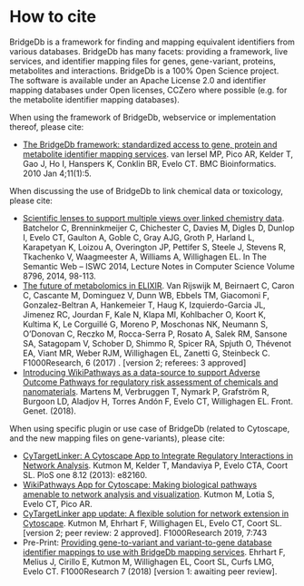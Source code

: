 # How to cite

BridgeDb is a framework for finding and mapping equivalent identifiers from various databases.
BridgeDb has many facets: providing a framework, live services, and identifier mapping files
for genes, gene-variant, proteins, metabolites and interactions. BridgeDb is a 100%
Open Science project. The software is available under an Apache License 2.0 and identifier
mapping databases under Open licenses, CCZero where possible (e.g. for the metabolite
identifier mapping databases). 

When using the framework of BridgeDb, webservice or implementation thereof, please cite:

 * [The BridgeDb framework: standardized access to gene, protein and metabolite identifier mapping services](https://doi.org/10.1186/1471-2105-11-5). van Iersel MP, Pico AR, Kelder T, Gao J, Ho I, Hanspers K, Conklin BR, Evelo CT. BMC Bioinformatics. 2010 Jan 4;11(1):5.

When discussing the use of BridgeDb to link chemical data or toxicology, please cite:

 * [Scientific lenses to support multiple views over linked chemistry data](https://dx.doi.org/10.1007/978-3-319-11964-9_7). Batchelor C, Brenninkmeijer C, Chichester C, Davies M, Digles D, Dunlop I, Evelo CT, Gaulton A, Goble C, Gray AJG, Groth P, Harland L, Karapetyan K, Loizou A, Overington JP, Pettifer S, Steele J, Stevens R, Tkachenko V, Waagmeester A, Williams A, Willighagen EL. In The Semantic Web – ISWC 2014, Lecture Notes in Computer Science Volume 8796, 2014, 98-113.
 * [The future of metabolomics in ELIXIR](https://f1000research.com/articles/6-1649/v2). Van Rijswijk M, Beirnaert C, Caron C, Cascante M, Dominguez V, Dunn WB, Ebbels TM, Giacomoni F, Gonzalez-Beltran A, Hankemeier T, Haug K, Izquierdo-Garcia JL, Jimenez RC, Jourdan F, Kale N, Klapa MI, Kohlbacher O, Koort K, Kultima K, Le Corguillé G, Moreno P, Moschonas NK, Neumann S, O’Donovan C, Reczko M, Rocca-Serra P, Rosato A, Salek RM, Sansone SA, Satagopam V, Schober D, Shimmo R, Spicer RA, Spjuth O, Thévenot EA, Viant MR, Weber RJM, Willighagen EL, Zanetti G, Steinbeck C. F1000Research, 6 (2017) .  [version 2; referees: 3 approved]
 * [Introducing WikiPathways as a data-source to support Adverse Outcome Pathways for regulatory risk assessment of chemicals and nanomaterials](https://www.frontiersin.org/articles/10.3389/fgene.2018.00661/abstract). Martens M,  Verbruggen T, Nymark P, Grafström R, Burgoon LD, Aladjov H, Torres Andón F, Evelo CT, Willighagen EL. Front. Genet. (2018).

When using specific plugin or use case of BridgeDb (related to Cytoscape, and the new mapping files on gene-variants), please cite:

 * [CyTargetLinker: A Cytoscape App to Integrate Regulatory Interactions in Network Analysis](https://doi.org/10.1371/journal.pone.0082160). Kutmon M, Kelder T, Mandaviya P, Evelo CTA, Coort SL. PloS one 8.12 (2013): e82160.
 * [WikiPathways App for Cytoscape: Making biological pathways amenable to network analysis and visualization](https://dx.doi.org/10.12688%2Ff1000research.4254.1). Kutmon M, Lotia S, Evelo CT, Pico AR.
 * [CyTargetLinker app update: A flexible solution for network extension in Cytoscape](https://doi.org/10.12688/f1000research.14613.2). Kutmon M, Ehrhart F, Willighagen EL, Evelo CT, Coort SL. [version 2; peer review: 2 approved]. F1000Research 2019, 7:743
 * Pre-Print: [Providing gene-to-variant and variant-to-gene database identifier mappings to use with BridgeDb mapping services](https://f1000research.com/articles/7-1390/v1). Ehrhart F, Melius J, Cirillo E, Kutmon M, Willighagen EL, Coort SL, Curfs LMG, Evelo CT. F1000Research 7 (2018) [version 1: awaiting peer review].
